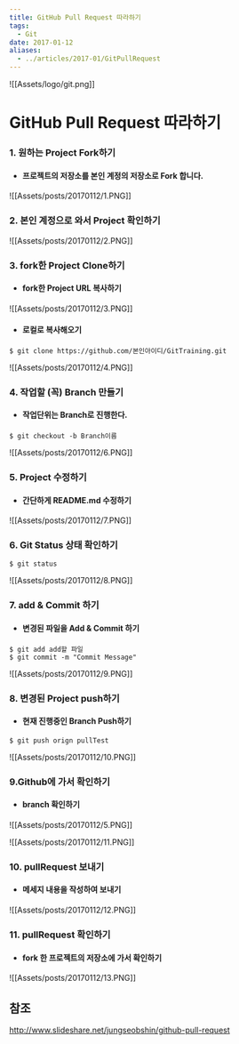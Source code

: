 ```yaml
---
title: GitHub Pull Request 따라하기
tags:
  - Git
date: 2017-01-12
aliases: 
  - ../articles/2017-01/GitPullRequest
---
```


![[Assets/logo/git.png]]

# **GitHub Pull Request 따라하기**

### 1. 원하는 Project Fork하기
- #### 프로젝트의 저장소를 본인 계정의 저장소로 Fork 합니다.

![[Assets/posts/20170112/1.PNG]]

### 2. 본인 계정으로 와서 Project 확인하기

![[Assets/posts/20170112/2.PNG]]

### 3. fork한 Project Clone하기
- #### fork한 Project URL 복사하기

![[Assets/posts/20170112/3.PNG]]

- #### 로컬로 복사해오기

```shell
$ git clone https://github.com/본인아이디/GitTraining.git
```

![[Assets/posts/20170112/4.PNG]]

### 4. 작업할 (꼭) Branch 만들기
- #### 작업단위는 Branch로 진행한다.

```shell
$ git checkout -b Branch이름
```

![[Assets/posts/20170112/6.PNG]]

### 5. Project 수정하기
- #### 간단하게 README.md 수정하기

![[Assets/posts/20170112/7.PNG]]

### 6. Git Status 상태 확인하기

```shell
$ git status
```

![[Assets/posts/20170112/8.PNG]]

### 7. add & Commit 하기
- #### 변경된 파일을 Add & Commit 하기

```shell
$ git add add할 파일
$ git commit -m "Commit Message"
```

![[Assets/posts/20170112/9.PNG]]

### 8. 변경된 Project push하기
- #### 현재 진행중인 Branch Push하기

```shell
$ git push orign pullTest
```

![[Assets/posts/20170112/10.PNG]]

### 9.Github에 가서 확인하기
- #### branch 확인하기

![[Assets/posts/20170112/5.PNG]]

![[Assets/posts/20170112/11.PNG]]

### 10. pullRequest 보내기
- #### 메세지 내용을 작성하여 보내기

![[Assets/posts/20170112/12.PNG]]

### 11. pullRequest 확인하기
- #### fork 한 프로젝트의 저장소에 가서 확인하기

![[Assets/posts/20170112/13.PNG]]


## 참조
<http://www.slideshare.net/jungseobshin/github-pull-request>
